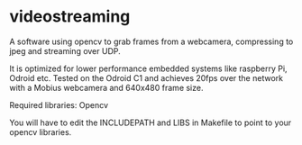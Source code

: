 # videostreaming
A software using opencv to grab frames from a webcamera, compressing to jpeg and streaming over UDP.

It is optimized for lower performance embedded systems like raspberry Pi, Odroid etc.
Tested on the Odroid C1 and achieves 20fps over the network with a Mobius webcamera and 640x480 frame size.

Required libraries: Opencv

You will have to edit the INCLUDEPATH and LIBS in Makefile to point to your opencv libraries.
